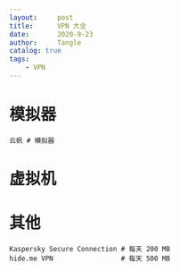 ```yaml
---
layout:     post
title:      VPN 大全
date:       2020-9-23
author:     Tangle
catalog: true
tags:
    - VPN
---
```


# 模拟器

```
云帆 # 模拟器
```

# 虚拟机

# 其他

```
Kaspersky Secure Connection # 每天 200 MB
hide.me VPN                 # 每天 500 MB
```
